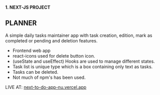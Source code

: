 **1. NEXT-JS PROJECT**
##  PLANNER 
A simple daily tasks maintainer app with task creation, edition, mark as completed or pending and deletion features.

- Frontend web app
- react-icons used for delete button icon.
- (useState and useEffect) Hooks are used to manage different states.
- Task list is unique type which is a box containing only text as tasks. 
- Tasks can be deleted.
- Not much of npm's has been used.

LIVE AT: [next-to-do-app-nu.vercel.app](https://next-to-do-app-nu.vercel.app)
